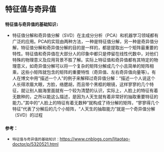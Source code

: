 # `特征值与奇异值`

### `特征值与奇异值的基础知识:`

* 特征值分解和奇异值分解（SVD）在主成分分析（PCA）和机器学习领域都有广泛的应用。PCA的实现由两种方法，一种是特征值分解，另一种是奇异值分解，特征值分解和奇异值分解的目的是一样的，都是提取出一个矩阵最重要的特性。特征值和奇异值在大部分人的印象中都只是停留在线性代数中，对他们特殊的物理意义及应用背景不胜了解。实际上特征值和奇异值都有其特定的物理意义，如奇异值分解可以将一个复杂的矩阵分解成几个小且简单的矩阵相乘，这些小矩阵就包含的矩阵的重要特性（奇异值、左右奇异值向量等）。有人在博文中用“描述一个人”的例子来解释过奇异值分解：“描述一个人说这个人长得浓眉大眼，方脸，络腮胡，而且带个黑框的眼镜，这样寥寥的几个特征，就让别人脑海里面就有一个较为清楚的认识，实际上，人脸上的特征有着无数种的，之所以能这么描述，是因为人天生就有着非常好的抽取重要特征的能力。”其中的“人脸上的特征有着无数种”就构成了待分解的矩阵，“寥寥得几个特征”代表了分解后的几个小矩阵，“人天生的抽取能力”就是一个奇异值分解（SVD）的过程

### `参考：`

* `特征值与奇异值的基础知识：`https://www.cnblogs.com/litaotao-doctor/p/5320521.html